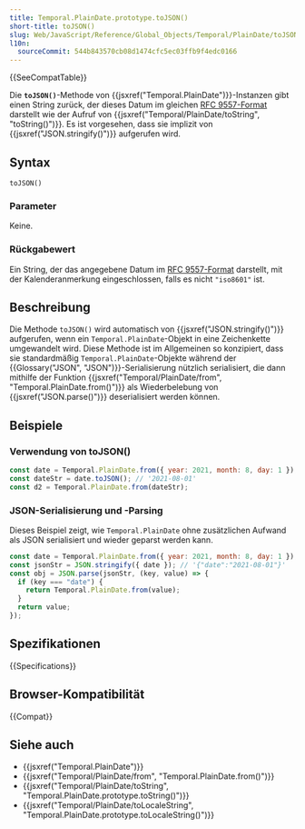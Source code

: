 ```yaml
---
title: Temporal.PlainDate.prototype.toJSON()
short-title: toJSON()
slug: Web/JavaScript/Reference/Global_Objects/Temporal/PlainDate/toJSON
l10n:
  sourceCommit: 544b843570cb08d1474cfc5ec03ffb9f4edc0166
---
```


{{SeeCompatTable}}

Die **`toJSON()`**-Methode von {{jsxref("Temporal.PlainDate")}}-Instanzen gibt einen String zurück, der dieses Datum im gleichen [RFC 9557-Format](/de/docs/Web/JavaScript/Reference/Global_Objects/Temporal/PlainDate#rfc_9557_format) darstellt wie der Aufruf von {{jsxref("Temporal/PlainDate/toString", "toString()")}}. Es ist vorgesehen, dass sie implizit von {{jsxref("JSON.stringify()")}} aufgerufen wird.

## Syntax

```js-nolint
toJSON()
```

### Parameter

Keine.

### Rückgabewert

Ein String, der das angegebene Datum im [RFC 9557-Format](/de/docs/Web/JavaScript/Reference/Global_Objects/Temporal/PlainDate#rfc_9557_format) darstellt, mit der Kalenderanmerkung eingeschlossen, falls es nicht `"iso8601"` ist.

## Beschreibung

Die Methode `toJSON()` wird automatisch von {{jsxref("JSON.stringify()")}} aufgerufen, wenn ein `Temporal.PlainDate`-Objekt in eine Zeichenkette umgewandelt wird. Diese Methode ist im Allgemeinen so konzipiert, dass sie standardmäßig `Temporal.PlainDate`-Objekte während der {{Glossary("JSON", "JSON")}}-Serialisierung nützlich serialisiert, die dann mithilfe der Funktion {{jsxref("Temporal/PlainDate/from", "Temporal.PlainDate.from()")}} als Wiederbelebung von {{jsxref("JSON.parse()")}} deserialisiert werden können.

## Beispiele

### Verwendung von toJSON()

```js
const date = Temporal.PlainDate.from({ year: 2021, month: 8, day: 1 });
const dateStr = date.toJSON(); // '2021-08-01'
const d2 = Temporal.PlainDate.from(dateStr);
```

### JSON-Serialisierung und -Parsing

Dieses Beispiel zeigt, wie `Temporal.PlainDate` ohne zusätzlichen Aufwand als JSON serialisiert und wieder geparst werden kann.

```js
const date = Temporal.PlainDate.from({ year: 2021, month: 8, day: 1 });
const jsonStr = JSON.stringify({ date }); // '{"date":"2021-08-01"}'
const obj = JSON.parse(jsonStr, (key, value) => {
  if (key === "date") {
    return Temporal.PlainDate.from(value);
  }
  return value;
});
```

## Spezifikationen

{{Specifications}}

## Browser-Kompatibilität

{{Compat}}

## Siehe auch

- {{jsxref("Temporal.PlainDate")}}
- {{jsxref("Temporal/PlainDate/from", "Temporal.PlainDate.from()")}}
- {{jsxref("Temporal/PlainDate/toString", "Temporal.PlainDate.prototype.toString()")}}
- {{jsxref("Temporal/PlainDate/toLocaleString", "Temporal.PlainDate.prototype.toLocaleString()")}}
